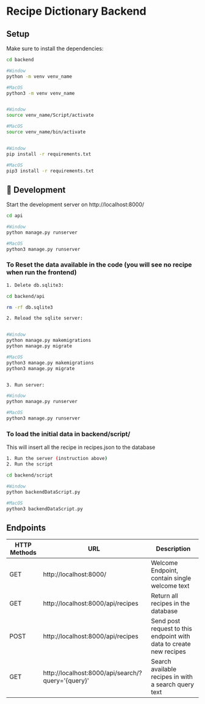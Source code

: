 # Recipe Dictionary Backend
## Setup

Make sure to install the dependencies:

```bash
cd backend

#Window
python -m venv venv_name

#MacOS
python3 -m venv venv_name


#Window
source venv_name/Script/activate

#MacOS
source venv_name/bin/activate


#Window
pip install -r requirements.txt

#MacOS
pip3 install -r requirements.txt
```

## 🚀 Development

Start the development server on http://localhost:8000/

```bash
cd api

#Window
python manage.py runserver

#MacOS
python3 manage.py runserver
```


### To Reset the data available in the code (you will see no recipe when run the frontend)
```bash
1. Delete db.sqlite3: 

cd backend/api

rm -rf db.sqlite3

2. Reload the sqlite server:


#Window
python manage.py makemigrations
python manage.py migrate

#MacOS
python3 manage.py makemigrations
python3 manage.py migrate


3. Run server:

#Window
python manage.py runserver

#MacOS
python3 manage.py runserver
```


### To load the initial data in backend/script/ 

This will insert all the recipe in recipes.json to the database

```bash
1. Run the server (instruction above)
2. Run the script

cd backend/script

#Window
python backendDataScript.py

#MacOS
python3 backendDataScript.py
```


## Endpoints
| HTTP Methods | URL | Description |
|---|---|---|
| GET |  http://localhost:8000/ | Welcome Endpoint, contain single welcome text |
| GET | http://localhost:8000/api/recipes | Return all recipes in the database |
| POST | http://localhost:8000/api/recipes | Send post request to this endpoint with data to create new recipes |
| GET | http://localhost:8000/api/search/?query='{query}'| Search available recipes in with a search query text | 







